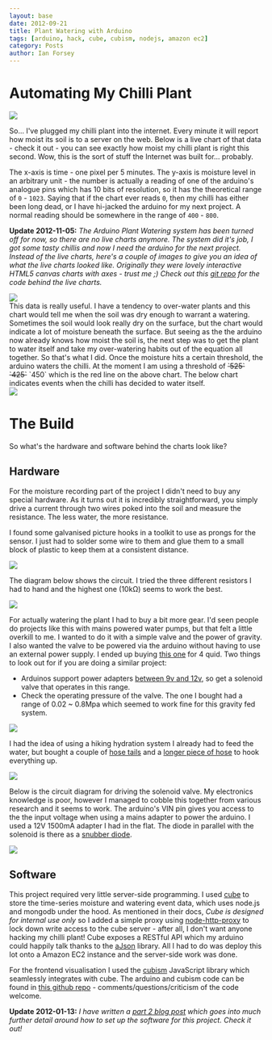 ```yaml
---
layout: base
date: 2012-09-21
title: Plant Watering with Arduino
tags: [arduino, hack, cube, cubism, nodejs, amazon ec2]
category: Posts
author: Ian Forsey
---
```


# Automating My Chilli Plant

<div class="central-section">
    <a href="https://lh4.googleusercontent.com/-JgB0BCSNOdA/UF2OyAhWPRI/AAAAAAAACmA/Xo0KV3yP7Ow/s1280/DSC_0038.JPG">
        <img src="https://lh4.googleusercontent.com/-JgB0BCSNOdA/UF2OyAhWPRI/AAAAAAAACmA/Xo0KV3yP7Ow/s800/DSC_0038.JPG" />
    </a>
</div>

So... I've plugged my chilli plant into the internet. Every minute it will report how moist its soil is to a server on the web. Below is a live chart of that data - check it out - you can see exactly how moist my chilli plant is right this second. Wow, this is the sort of stuff the Internet was built for... probably.

The x-axis is time - one pixel per 5 minutes. The y-axis is moisture level in an arbitrary unit - the number is actually a reading of one of the arduino's analogue pins which has 10 bits of resolution, so it has the theoretical range of `0` - `1023`. Saying that if the chart ever reads `0`, then my chilli has either been long dead, or I have hi-jacked the arduino for my next project. A normal reading should be somewhere in the range of `400` - `800`.

<p class="info-box">
    <strong>Update 2012-11-05:</strong> 
    <em>The Arduino Plant Watering system has been turned off for now, so there are no live charts anymore. The system did it's job, I got some tasty chillis and now I need the arduino for the next project. Instead of the live charts, here's a couple of images to give you an idea of what the live charts looked like. Originally they were lovely interactive HTML5 canvas charts with axes - trust me ;) Check out this <a href="https://github.com/theon/auto-watering-system">git repo</a> for the code behind the live charts.</em>
</p>

<script type="text/javascript" src="http://theon.github.com/theme/posts/arduino-plant-watering/d3.v2.js"></script>
<script type="text/javascript" src="http://theon.github.com/theme/posts/arduino-plant-watering/cubism.v1.js"></script>
<style>
    @import url(http://theon.github.com/theme/posts/arduino-plant-watering/style.css);
</style>
<script type="text/javascript">
    var contexts = [];
    var moistureHeight = 300;
    var moistureExtent = 1023;


    function renderTimeSeries(expression, title, container, extent, step, colours) {
        var context = cubism.context()
                            .serverDelay(0)
                            .clientDelay(0)
                            .step(step) //3e5 5 minute
                            .size(800);
        
//            1e4 - 10-second
//            6e4 - 1-minute
//            3e5 - 5-minute
//            36e5 - 1-hour
//            864e5 - 1-day

        contexts.push(context);
        
        var horizon = context.horizon();
        horizon.height(moistureHeight);
        horizon.title(title);
        horizon.extent(extent);
        horizon.colors(colours);
        
        var cube = context.cube("http://54.247.99.12");
        var metric = cube.metric(expression);
        var metrics = [
            metric
        ];
        
        d3.select(container).selectAll(".axis")
            .data(["top", "bottom"])
          .enter().append("div")
            .attr("class", function(d) { return d + " axis"; })
            .each(function(d) { d3.select(this).call(context.axis().ticks(12).orient(d)); });
          
        d3.select(container).selectAll(".horizon")
            .data(metrics)
        .enter().insert("div", ".bottom")
            .attr("class", "horizon")
            .call(horizon);
          
        context.on("focus", function(i) {
          d3.selectAll(container + " .value").style("right", i == null ? null : context.size() - i + "px");
          
          var val = parseInt(metric.valueAt(parseInt(i)));
          if(!isNaN(val)) {
            d3.selectAll(container + " .value").text(val);
          }
        });
    }
    
    function addRules() {
        for(var i=0; i<contexts.length; i++) {
            d3.selectAll(".time-series").append("div")
                .attr("class", "rule")
                .call(contexts[i].rule());
        }
    }
    
    function drawWaterLine() {
        var canvas = document.getElementById("moisture-time-series").getElementsByTagName("canvas")[0];
        var ctx = canvas.getContext("2d");
        
        ctx.strokeStyle = "#F66";
        ctx.lineWidth = 1;
        
        var amount = (moistureExtent - 450) * (moistureHeight / moistureExtent);
        ctx.moveTo(0, amount);
        ctx.lineTo(1000, amount);
        ctx.stroke();
    }
</script>
<div id="old-moisture-time-series" class="time-series">
    <script type="text/javascript">
        //renderTimeSeries("1023 - (sum(moisture(moisture)) / sum(moisture))", "Moisture", "#moisture-time-series", [0, moistureExtent], 3e5, ["#31a354", "#E9967A"]);
    </script>
</div>
<div id="moisture-time-series" class="time-series">
    <img src="https://lh6.googleusercontent.com/-qEJSp9LKSpM/UJ_ZQabJ_CI/AAAAAAAACqE/BtrE6qUvVTc/s800/moisture-chart.png" />
</div>
This data is really useful. I have a tendency to over-water plants and this chart would tell me when the soil was dry enough to warrant a watering. Sometimes the soil would look really dry on the surface, but the chart would indicate a lot of moisture beneath the surface. But seeing as the the arduino now already knows how moist the soil is, the next step was to get the plant to water itself and take my over-watering habits out of the equation all together. So that's what I did. Once the moisture hits a certain threshold, the arduino waters the chilli. At the moment I am using a threshold of <s>`525`</s> <s>`425`</s> `450` which is the red line on the above chart. The below chart indicates events when the chilli has decided to water itself. 

<div id="old-watering-time-series" class="time-series">
    <script type="text/javascript">
        //renderTimeSeries("max(moisture(watered))", "Watering Events", "#watering-time-series", [0, 1], 3e5, ["#08519c", "#6baed6"]);
    </script>
</div>
<div id="moisture-time-series" class="time-series">
    <img src="https://lh4.googleusercontent.com/-VlW_n-nmbTk/UJ6bjUP089I/AAAAAAAACpU/3_LfTYPMK-o/s800/watering-chart.png" />
</div>

<script type="text/javascript">
    //addRules();
    //setTimeout(drawWaterLine, 1000);
</script>

# The Build

So what's the hardware and software behind the charts look like?

## Hardware

For the moisture recording part of the project I didn't need to buy any special hardware. As it turns out it is incredibly straightforward, you simply drive a current through two wires poked into the soil and measure the resistance. The less water, the more resistance.

I found some galvanised picture hooks in a toolkit to use as prongs for the sensor. I just had to solder some wire to them and glue them to a small block of plastic to keep them at a consistent distance.

<div class="central-section">
    <a href="https://lh4.googleusercontent.com/-jfG1R8Uwtik/UFrDontTRuI/AAAAAAAAClk/Mr5DHIPc7bc/s1280/DSC_0030.JPG">
        <img src="https://lh4.googleusercontent.com/-jfG1R8Uwtik/UFrDontTRuI/AAAAAAAAClk/Mr5DHIPc7bc/s800/DSC_0030.JPG" />
    </a>
</div>

The diagram below shows the circuit. I tried the three different resistors I had to hand and the highest one (10kΩ) seems to work the best.

<div class="central-section">
    <img src="https://lh4.googleusercontent.com/-4ByM_14M6bw/UFeFtuf2CpI/AAAAAAAACj0/5fUmZlYOzqA/s400/moisture-circuit.png" />
</div>

For actually watering the plant I had to buy a bit more gear. I'd seen people do projects like this with mains powered water pumps, but that felt a little overkill to me. I wanted to do it with a simple valve and the power of gravity. I also wanted the valve to be powered via the arduino without having to use an external power supply. I ended up buying [this one](http://www.ebay.co.uk/itm/Pressure-Solar-Water-Heater-Dedicated-12V-Solenoid-Valve-/170860701640?pt=LH_DefaultDomain_3&hash=item27c81767c8#ht_5001wt_1190) for 4 quid. Two things to look out for if you are doing a similar project:

 * Arduinos support power adapters [between 9v and 12v](http://arduino.cc/playground/Learning/WhatAdapter), so get a solenoid valve that operates in this range.
 * Check the operating pressure of the valve. The one I bought had a range of 0.02 ~ 0.8Mpa which seemed to work fine for this gravity fed system. 

<div class="central-section">
    <a href="https://lh4.googleusercontent.com/-OhWgEsgV8Tc/UF2QLy03ggI/AAAAAAAACmk/IfLZiZKo0z0/s1280/DSC_0050.JPG">
        <img src="https://lh4.googleusercontent.com/-OhWgEsgV8Tc/UF2QLy03ggI/AAAAAAAACmk/IfLZiZKo0z0/s800/DSC_0050.JPG" />
    </a>
</div>

I had the idea of using a hiking hydration system I already had to feed the water, but bought a couple of [hose tails](http://www.ebay.co.uk/itm/220970410428#ht_500wt_923) and a [longer piece of hose](http://www.ebay.co.uk/itm/110777707434#ht_2594wt_956) to hook everything up.  

<div class="central-section">
    <a href="https://lh4.googleusercontent.com/-aj5cam38x20/UFrCzxruUrI/AAAAAAAACkU/9d3uFWUyIjc/s1280/DSC_0015.JPG">
        <img src="https://lh4.googleusercontent.com/-aj5cam38x20/UFrCzxruUrI/AAAAAAAACkU/9d3uFWUyIjc/s800/DSC_0015.JPG" />
    </a>
</div>

Below is the circuit diagram for driving the solenoid valve. My electronics knowledge is poor, however I managed to cobble this together from various research and it seems to work. The arduino's VIN pin gives you access to the the input voltage when using a mains adapter to power the arduino. I used a 12V 1500mA adapter I had in the flat. The diode in parallel with the solenoid is there as a [snubber diode](http://en.wikipedia.org/wiki/Flyback_diode).  

<div class="central-section">
    <img src="https://lh3.googleusercontent.com/-cn581J1INpY/UFeSmFHvOjI/AAAAAAAACkE/x8ZQXeEcZq0/s400/solenoid-valve.png" />
</div>

## Software

This project required very little server-side programming. I used [cube](http://square.github.com/cube/) to store the time-series moisture and watering event data, which uses node.js and mongodb under the hood. As mentioned in their docs, _Cube is designed for internal use only_ so I added a simple proxy using [node-http-proxy](https://github.com/nodejitsu/node-http-proxy) to lock down write access to the cube server - after all, I don't want anyone hacking my chilli plant! Cube exposes a RESTful API which my arduino could happily talk thanks to the [aJson](https://github.com/interactive-matter/aJson) library. All I had to do was deploy this lot onto a Amazon EC2 instance and the server-side work was done.

For the frontend visualisation I used the [cubism](http://square.github.com/cubism/) JavaScript library which seamlessly integrates with cube. The arduino and cubism code can be found in [this github repo](https://github.com/theon/auto-watering-system) - comments/questions/criticism of the code welcome.

<p class="info-box">
    <strong>Update 2012-01-13:</strong> 
    <em>I have written a <a href="http://theon.github.com/plant-watering-with-arduino-part-2.html">part 2 blog post</a> which goes into much further detail around how to set up the software for this project. Check it out!</em>
</p>